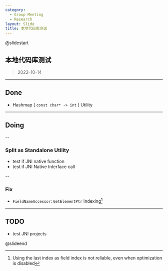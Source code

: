 ```yaml
---
category:
  - Group Meeting
  - Research
layout: Slide
title: 本地代码库测试
---
```


@slidestart

## 本地代码库测试

> 2022-10-14

---

## Done

- Hashmap ( `const char* -> int` ) Utility

---

## Doing

--

### Split as Standalone Utility

- test if JNI native function
- test if JNI Native Interface call

--

### Fix

- `FieldNameAccessor`: `GetElementPtr` indexing[^1]

[^1]: Using the last index as field index is not reliable, even when optimization is disabled

---

## TODO

- test JNI projects

@slideend
